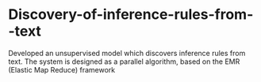 # Discovery-of-inference-rules-from--text
Developed an unsupervised model which discovers inference rules from text. The system is designed as a parallel algorithm, based on the EMR (Elastic Map Reduce) framework
